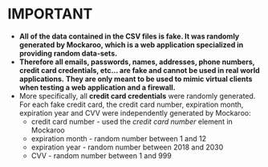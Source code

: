 # IMPORTANT
* **All of the data contained in the CSV files is fake. It was randomly generated by Mockaroo, which is a web application specialized in providing random data-sets.**
* **Therefore all emails, passwords, names, addresses, phone numbers, credit card credentials, etc... are fake and cannot be used in real world applications.**
**They are only meant to be used to mimic virtual clients when testing a web application and a firewall.**
* More specifically, all **credit card credentials** were randomly generated. For each fake credit card, the credit card number, expiration month, expiration year and CVV were independently generated by Mockaroo:
    * credit card number - used the *credit card number* element in Mockaroo
    * expiration month - random number between 1 and 12
    * expiration year - random number between 2018 and 2030
    * CVV - random number between 1 and 999

